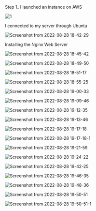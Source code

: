 Step 1_ 
I launched an instance on AWS


![1 ](https://user-images.githubusercontent.com/110517150/188638499-dcb0316a-d09c-4af2-8e4e-6d18677cca69.png)

I connected to my server through Ubuntu

![Screenshot from 2022-08-28 18-42-29](https://user-images.githubusercontent.com/110517150/188638505-25a5c6bb-28d7-422a-b49a-895ac172275c.png)

Installing the Nginx Web Server

![Screenshot from 2022-08-28 18-45-42](https://user-images.githubusercontent.com/110517150/188638509-27a7210f-4ce5-471a-bb2f-e94d1ed8aa3d.png)

![Screenshot from 2022-08-28 18-49-50](https://user-images.githubusercontent.com/110517150/188638510-defec68b-9430-4820-a034-16f2f1d82fcf.png)

![Screenshot from 2022-08-28 18-51-17](https://user-images.githubusercontent.com/110517150/188638514-71698388-701d-4da0-ac4e-34f74956fcfb.png)

![Screenshot from 2022-08-28 18-55-25](https://user-images.githubusercontent.com/110517150/188638516-7c14f7cb-00d2-41d5-85d4-14f8184a9be0.png)

![Screenshot from 2022-08-28 19-00-33](https://user-images.githubusercontent.com/110517150/188638520-ec6b6ec4-39e9-45b0-815e-8460db7fdc6b.png)

![Screenshot from 2022-08-28 19-09-46](https://user-images.githubusercontent.com/110517150/188638526-c09631a4-7cd0-4db2-a826-876d509cba57.png)

![Screenshot from 2022-08-28 19-12-35](https://user-images.githubusercontent.com/110517150/188638528-c71b6dd2-7d12-42da-a0e5-7e3c5f775ee5.png)

![Screenshot from 2022-08-28 19-13-46](https://user-images.githubusercontent.com/110517150/188638536-bb7884c7-053c-4d59-84a7-55b2d9bf95f0.png)

![Screenshot from 2022-08-28 19-17-18](https://user-images.githubusercontent.com/110517150/188638540-a7dfb22f-efdf-4de6-8061-8c685d06639a.png)

![Screenshot from 2022-08-28 19-17-18-1](https://user-images.githubusercontent.com/110517150/188638544-b2176c5d-10b7-4746-ab6b-a82a0f561da7.png)

![Screenshot from 2022-08-28 19-21-59](https://user-images.githubusercontent.com/110517150/188638546-69c9c83a-d11d-4a3a-b0cf-edf46e943753.png)

![Screenshot from 2022-08-28 19-24-22](https://user-images.githubusercontent.com/110517150/188638555-1acb88c9-d7ca-4705-b182-fce26b1b4f82.png)

![Screenshot from 2022-08-28 19-42-25](https://user-images.githubusercontent.com/110517150/188638563-883f5b1d-1057-4a1a-b5c7-0e0580f5d2c9.png)

![Screenshot from 2022-08-28 19-46-35](https://user-images.githubusercontent.com/110517150/188638570-ef8d35e9-7cb4-4273-a929-b4bf2a199e1a.png)

![Screenshot from 2022-08-28 19-48-36](https://user-images.githubusercontent.com/110517150/188638572-e543e09e-f5da-477d-81c1-808c9cb71290.png)

![Screenshot from 2022-08-28 19-50-51](https://user-images.githubusercontent.com/110517150/188638579-bf2f8c9d-e60f-4021-86ff-32fad2d1023a.png)

![Screenshot from 2022-08-28 19-50-51-1](https://user-images.githubusercontent.com/110517150/188638584-aeddc341-9219-41be-a322-abfaedd6cca0.png)
